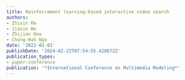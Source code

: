 ```yaml
---
title: Reinforcement learning-based interactive video search
authors:
- Zhixin Ma
- Jiaxin Wu
- Zhijian Hou
- Chong-Wah Ngo
date: '2022-01-01'
publishDate: '2024-02-22T07:54:55.428672Z'
publication_types:
- paper-conference
publication: '*International Conference on Multimedia Modeling*'
---
```

